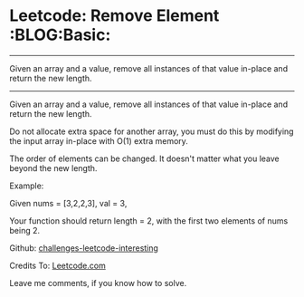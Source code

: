 # Leetcode: Remove Element     :BLOG:Basic:


---

Given an array and a value, remove all instances of that value in-place and return the new length.  

---

Given an array and a value, remove all instances of that value in-place and return the new length.  

Do not allocate extra space for another array, you must do this by modifying the input array in-place with O(1) extra memory.  

The order of elements can be changed. It doesn't matter what you leave beyond the new length.  

Example:  

Given nums = [3,2,2,3], val = 3,  

Your function should return length = 2, with the first two elements of nums being 2.  

Github: [challenges-leetcode-interesting](https://github.com/DennyZhang/challenges-leetcode-interesting/tree/master/remove-element)  

Credits To: [Leetcode.com](https://leetcode.com/problems/remove-element/description/)  

Leave me comments, if you know how to solve.